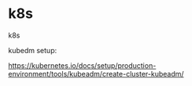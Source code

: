 # k8s

k8s

kubedm setup:

 https://kubernetes.io/docs/setup/production-environment/tools/kubeadm/create-cluster-kubeadm/
 
